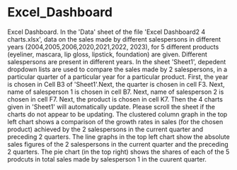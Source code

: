 # Excel_Dashboard
Excel Dashboard.
In the 'Data' sheet of the file 'Excel Dashboard2 4 charts.xlsx', data on the sales made by different salespersons in different years (2004,2005,2006,2020,2021,2022, 2023), for 5 different products (eyeliner, mascara, lip gloss, lipstick, foundation) are given. Different salespersons are present in different years. In the sheet 'Sheet1', depedent dropdown lists are used to compare the sales made by 2 salespersons, in a particular quarter of a particular year for a particular product. First, the year is chosen in Cell B3 of 'Sheet1'.Next, the quarter is chosen in cell F3. Next, name of salesperson 1 is chosen in cell B7. Next, name of salesperson 2 is chosen in cell F7. Next, the product is chosen in cell K7. Then the 4 charts given in 'Sheet1' will automatically update. Please scroll the sheet if the charts do not appear to be updating. The clustered column graph in the top left chart shows a comparison of the growth rates in sales (for the chosen product) achieved by the 2 salespersons in the current quarter and preceding 2 quarters. The line graphs in the top left chart show the absolute sales figures of the 2 salespersons in the current quarter and the preceding 2 quarters. The pie chart (in the top right) shows the shares of each of the 5 prodcuts in total sales made by salesperson 1 in the cuurent quarter.
